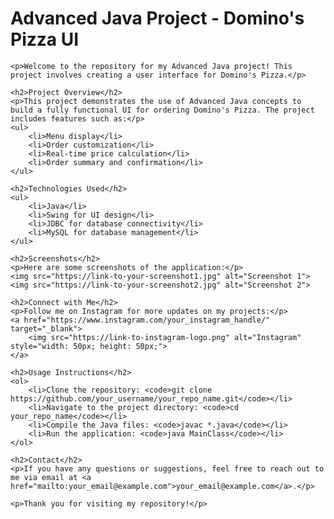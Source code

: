 <!DOCTYPE html>
<html lang="en">
<head>
    <meta charset="UTF-8">
    <meta name="viewport" content="width=device-width, initial-scale=1.0">
    <title>Advanced Java Project - Domino's Pizza UI made an ui of wall-mart dominos pizza XD</title>
</head>
<body>
    <h1>Advanced Java Project - Domino's Pizza UI</h1>

    <p>Welcome to the repository for my Advanced Java project! This project involves creating a user interface for Domino's Pizza.</p>

    <h2>Project Overview</h2>
    <p>This project demonstrates the use of Advanced Java concepts to build a fully functional UI for ordering Domino's Pizza. The project includes features such as:</p>
    <ul>
        <li>Menu display</li>
        <li>Order customization</li>
        <li>Real-time price calculation</li>
        <li>Order summary and confirmation</li>
    </ul>

    <h2>Technologies Used</h2>
    <ul>
        <li>Java</li>
        <li>Swing for UI design</li>
        <li>JDBC for database connectivity</li>
        <li>MySQL for database management</li>
    </ul>

    <h2>Screenshots</h2>
    <p>Here are some screenshots of the application:</p>
    <img src="https://link-to-your-screenshot1.jpg" alt="Screenshot 1">
    <img src="https://link-to-your-screenshot2.jpg" alt="Screenshot 2">

    <h2>Connect with Me</h2>
    <p>Follow me on Instagram for more updates on my projects:</p>
    <a href="https://www.instagram.com/your_instagram_handle/" target="_blank">
        <img src="https://link-to-instagram-logo.png" alt="Instagram" style="width: 50px; height: 50px;">
    </a>

    <h2>Usage Instructions</h2>
    <ol>
        <li>Clone the repository: <code>git clone https://github.com/your_username/your_repo_name.git</code></li>
        <li>Navigate to the project directory: <code>cd your_repo_name</code></li>
        <li>Compile the Java files: <code>javac *.java</code></li>
        <li>Run the application: <code>java MainClass</code></li>
    </ol>

    <h2>Contact</h2>
    <p>If you have any questions or suggestions, feel free to reach out to me via email at <a href="mailto:your_email@example.com">your_email@example.com</a>.</p>

    <p>Thank you for visiting my repository!</p>
</body>
</html>

